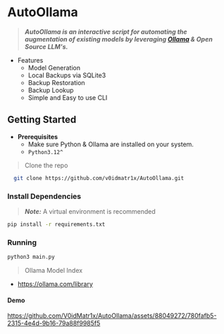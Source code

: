 # AutoOllama

> ***AutoOllama is an interactive script for automating the augmentation of existing models by leveraging [Ollama](https://ollama.com/) & Open Source LLM's.***

- Features
  - Model Generation
  - Local Backups via SQLite3
  - Backup Restoration
  - Backup Lookup
  - Simple and Easy to use CLI

## Getting Started 
- **Prerequisites**
  - Make sure Python & Ollama are installed on your system.
  - `Python3.12^`

> Clone the repo

```sh
  git clone https://github.com/v0idmatr1x/AutoOllama.git
```

### Install Dependencies

> ***Note:*** A virtual environment is recommended

```sh
pip install -r requirements.txt
``` 

### Running
```sh
python3 main.py
```
> Ollama Model Index

- https://ollama.com/library

#### Demo


https://github.com/V0idMatr1x/AutoOllama/assets/88049272/780fafb5-2315-4e4d-9b16-79a88f9985f5


